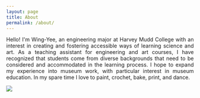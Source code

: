 ```yaml
---
layout: page
title: About
permalink: /about/
---
```

<style>
    p{
        text-align: justify;
        text-justify: inter-word;
    }
</style>
<p>
Hello! I'm Wing-Yee, an engineering major at Harvey Mudd College with an interest in creating and fostering accessible ways of learning science and art. As a teaching assistant for engineering and art courses, I have recognized that students come from diverse backgrounds that need to be considered and accommodated in the learning process. I hope to expand my experience into museum work, with particular interest in museum education. In my spare time I love to paint, crochet, bake, print, and dance. 
</p>

![]({{site.baseurl}}/images/selfportrait.jpg)

